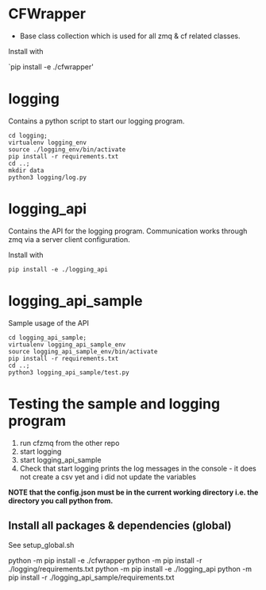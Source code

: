 # CFWrapper

- Base class collection which is used for all zmq & cf related classes.

Install with

`pip install -e ./cfwrapper'

# logging

Contains a python script to start our logging program.

```
cd logging;
virtualenv logging_env
source ./logging_env/bin/activate
pip install -r requirements.txt
cd ..;
mkdir data
python3 logging/log.py
```

# logging_api

Contains the API for the logging program. Communication works through zmq via a server client configuration.

Install with 

`pip install -e ./logging_api`

# logging_api_sample

Sample usage of the API

```
cd logging_api_sample;
virtualenv logging_api_sample_env
source logging_api_sample_env/bin/activate
pip install -r requirements.txt
cd ..;
python3 logging_api_sample/test.py
```

# Testing the sample and logging program

1. run cfzmq from the other repo
2. start logging
3. start logging_api_sample
4. Check that start logging prints the log messages in the console - it does not create a csv yet and i did not update the variables

**NOTE that the config.json must be in the current working directory i.e. the directory you call python from.**

## Install all packages & dependencies (global)
See setup_global.sh

python -m pip install -e ./cfwrapper
python -m pip install -r ./logging/requirements.txt
python -m pip install -e ./logging_api
python -m pip install -r ./logging_api_sample/requirements.txt